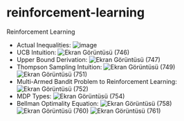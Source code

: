 # reinforcement-learning
Reinforcement Learning  
* Actual Inequalities:
![image](https://github.com/highcansavci/reinforcement-learning/assets/43791867/746ae6dc-a133-49ee-a2f1-3d170d3f91d9)
* UCB Intuition:
![Ekran Görüntüsü (746)](https://github.com/highcansavci/reinforcement-learning/assets/43791867/879adc78-2ba3-40cf-9dbe-8f897bc99405)
* Upper Bound Derivation:
![Ekran Görüntüsü (747)](https://github.com/highcansavci/reinforcement-learning/assets/43791867/f0f18c46-1369-4bc0-b101-d56169ae06e4)
* Thompson Sampling Intuition:
![Ekran Görüntüsü (749)](https://github.com/highcansavci/reinforcement-learning/assets/43791867/96b708b3-ad8a-428b-b187-c455f905e890)
![Ekran Görüntüsü (751)](https://github.com/highcansavci/reinforcement-learning/assets/43791867/55c3990c-2c42-4daa-aa4c-6d6704650250)
* Multi-Armed Bandit Problem to Reinforcement Learning:
![Ekran Görüntüsü (752)](https://github.com/highcansavci/reinforcement-learning/assets/43791867/4302859d-4b45-415d-80db-800e6b35e633)
* MDP Types:
![Ekran Görüntüsü (754)](https://github.com/highcansavci/reinforcement-learning/assets/43791867/863f344d-5577-4151-ad8d-83d41f949b3e)
* Bellman Optimality Equation:
![Ekran Görüntüsü (758)](https://github.com/highcansavci/reinforcement-learning/assets/43791867/3b49ef23-4f23-4b79-97bf-c181b9c1340c)
![Ekran Görüntüsü (760)](https://github.com/highcansavci/reinforcement-learning/assets/43791867/65106ec5-fea5-4d10-b773-281a9d3aa047)
![Ekran Görüntüsü (761)](https://github.com/highcansavci/reinforcement-learning/assets/43791867/5b99d61e-8663-4863-8864-d7f56915e6ae)










